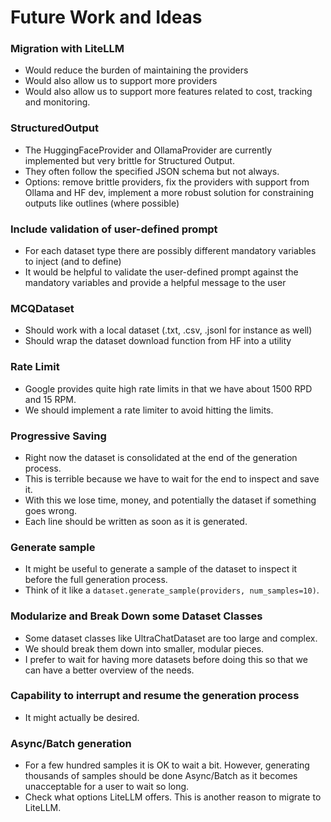 # Future Work and Ideas

### Migration with LiteLLM
- Would reduce the burden of maintaining the providers
- Would also allow us to support more providers
- Would also allow us to support more features related to cost, tracking and monitoring.

### StructuredOutput
- The HuggingFaceProvider and OllamaProvider are currently implemented but very brittle for Structured Output.
- They often follow the specified JSON schema but not always.
- Options: remove brittle providers, fix the providers with support from Ollama and HF dev, implement a more robust solution for constraining outputs like outlines (where possible)

### Include validation of user-defined prompt
- For each dataset type there are possibly different mandatory variables to inject (and to define)
- It would be helpful to validate the user-defined prompt against the mandatory variables and provide a helpful message to the user

### MCQDataset
- Should work with a local dataset (.txt, .csv, .jsonl for instance as well)
- Should wrap the dataset download function from HF into a utility

### Rate Limit
- Google provides quite high rate limits in that we have about 1500 RPD and 15 RPM.
- We should implement a rate limiter to avoid hitting the limits.

### Progressive Saving
- Right now the dataset is consolidated at the end of the generation process.
- This is terrible because we have to wait for the end to inspect and save it.
- With this we lose time, money, and potentially the dataset if something goes wrong.
- Each line should be written as soon as it is generated.

### Generate sample
- It might be useful to generate a sample of the dataset to inspect it before the full generation process.
- Think of it like a `dataset.generate_sample(providers, num_samples=10)`.

### Modularize and Break Down some Dataset Classes
- Some dataset classes like UltraChatDataset are too large and complex.
- We should break them down into smaller, modular pieces.
- I prefer to wait for having more datasets before doing this so that we can have a better overview of the needs.

### Capability to interrupt and resume the generation process
- It might actually be desired.

### Async/Batch generation
- For a few hundred samples it is OK to wait a bit. However, generating thousands of samples should be done Async/Batch as it becomes unacceptable for a user to wait so long.
- Check what options LiteLLM offers. This is another reason to migrate to LiteLLM.

